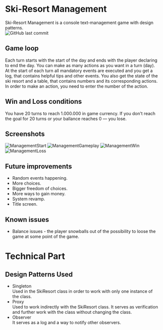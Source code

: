 # Ski-Resort Management
Ski-Resort Management is a console text-management game with design patterns.<br />
<img alt="GitHub last commit" src="https://img.shields.io/github/last-commit/Paradonized/Ski-Resort?style=plastic">

## Game loop
Each turn starts with the start of the day and ends with the player declaring to end the day.
You can make as many actions as you want in a turn (day). At the start of each turn all mandatory events are executed and you get a log, that contains helpful tips and other events. You also get the state of the ski resort and a table, that contains numbers and its corresponding actions. In order to make an action, you need to enter the number of the action.

## Win and Loss conditions
You have 20 turns to reach 1.000.000 in game currency. If you don't reach the goal for 20 turns or your ballance reaches 0 — you lose.

## Screenshots
![ManagementStart](https://user-images.githubusercontent.com/85744016/175295258-663e2954-db68-45bf-a0f8-94dc5d7df676.PNG)
![ManagementGameplay](https://user-images.githubusercontent.com/85744016/175295276-f56bdc59-eb99-4f27-b7f1-ab1e2d451a07.PNG)
![ManagementWin](https://user-images.githubusercontent.com/85744016/175296557-28b5b85c-c9b3-485f-b602-85f6f36d0ab0.PNG)
![ManagementLoss](https://user-images.githubusercontent.com/85744016/175296569-52d9269c-fe27-4c88-9eee-6c4ac63c24c5.PNG)

## Future improvements
* Random events happening.
* More choices.
* Bigger freedom of choices.
* More ways to gain money.
* System revamp.
* Title screen.

## Known issues
* Balance issues - the player snowballs out of the possibility to loose the game at some point of the game.

# Technical Part
## Design Patterns Used
* Singleton<br />
Used in the SkiResort class in order to work with only one instance of the class. <br />
* Proxy<br />
Used to work indirectly with the SkiResort class. It serves as verification and further work with the class without changing the class.<br />
* Observer<br />
It serves as a log and a way to notify other observers.<br />
